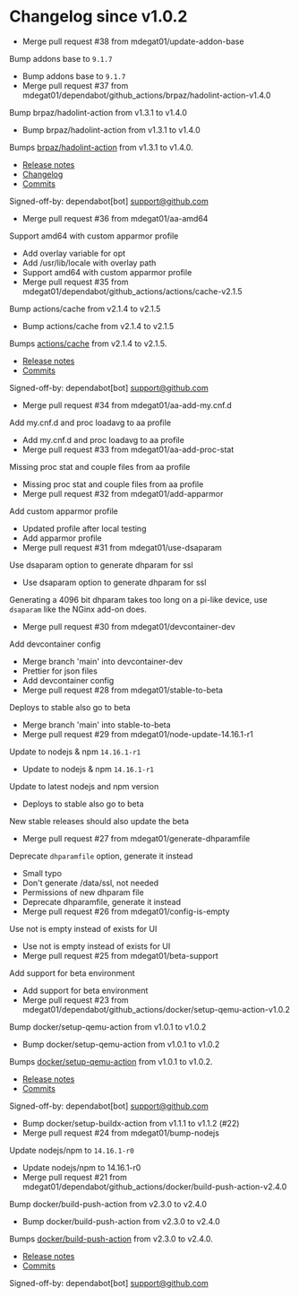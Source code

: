 # Changelog since v1.0.2
- Merge pull request #38 from mdegat01/update-addon-base

Bump addons base to `9.1.7` 
- Bump addons base to `9.1.7` 
- Merge pull request #37 from mdegat01/dependabot/github_actions/brpaz/hadolint-action-v1.4.0

Bump brpaz/hadolint-action from v1.3.1 to v1.4.0 
- Bump brpaz/hadolint-action from v1.3.1 to v1.4.0

Bumps [brpaz/hadolint-action](https://github.com/brpaz/hadolint-action) from v1.3.1 to v1.4.0.
- [Release notes](https://github.com/brpaz/hadolint-action/releases)
- [Changelog](https://github.com/hadolint/hadolint-action/blob/master/.releaserc)
- [Commits](https://github.com/brpaz/hadolint-action/compare/v1.3.1...473e36ba306c199243ffe4f1e652a8b60a8fa296)

Signed-off-by: dependabot[bot] <support@github.com> 
- Merge pull request #36 from mdegat01/aa-amd64

Support amd64 with custom apparmor profile 
- Add overlay variable for opt 
- Add /usr/lib/locale with overlay path 
- Support amd64 with custom apparmor profile 
- Merge pull request #35 from mdegat01/dependabot/github_actions/actions/cache-v2.1.5

Bump actions/cache from v2.1.4 to v2.1.5 
- Bump actions/cache from v2.1.4 to v2.1.5

Bumps [actions/cache](https://github.com/actions/cache) from v2.1.4 to v2.1.5.
- [Release notes](https://github.com/actions/cache/releases)
- [Commits](https://github.com/actions/cache/compare/v2.1.4...1a9e2138d905efd099035b49d8b7a3888c653ca8)

Signed-off-by: dependabot[bot] <support@github.com> 
- Merge pull request #34 from mdegat01/aa-add-my.cnf.d

Add my.cnf.d and proc loadavg to aa profile 
- Add my.cnf.d and proc loadavg to aa profile 
- Merge pull request #33 from mdegat01/aa-add-proc-stat

Missing proc stat and couple files from aa profile 
- Missing proc stat and couple files from aa profile 
- Merge pull request #32 from mdegat01/add-apparmor

Add custom apparmor profile 
- Updated profile after local testing 
- Add apparmor profile 
- Merge pull request #31 from mdegat01/use-dsaparam

Use dsaparam option to generate dhparam for ssl 
- Use dsaparam option to generate dhparam for ssl

Generating a 4096 bit dhparam takes too long on a pi-like device, use `dsaparam` like the NGinx add-on does. 
- Merge pull request #30 from mdegat01/devcontainer-dev

Add devcontainer config 
- Merge branch 'main' into devcontainer-dev 
- Prettier for json files 
- Add devcontainer config 
- Merge pull request #28 from mdegat01/stable-to-beta

Deploys to stable also go to beta 
- Merge branch 'main' into stable-to-beta 
- Merge pull request #29 from mdegat01/node-update-14.16.1-r1

Update to nodejs & npm `14.16.1-r1` 
- Update to nodejs & npm `14.16.1-r1`

Update to latest nodejs and npm version 
- Deploys to stable also go to beta

New stable releases should also update the beta 
- Merge pull request #27 from mdegat01/generate-dhparamfile

Deprecate `dhparamfile` option, generate it instead 
- Small typo 
- Don't generate /data/ssl, not needed 
- Permissions of new dhparam file 
- Deprecate dhparamfile, generate it instead 
- Merge pull request #26 from mdegat01/config-is-empty

Use not is empty instead of exists for UI 
- Use not is empty instead of exists for UI 
- Merge pull request #25 from mdegat01/beta-support

Add support for beta environment 
- Add support for beta environment 
- Merge pull request #23 from mdegat01/dependabot/github_actions/docker/setup-qemu-action-v1.0.2

Bump docker/setup-qemu-action from v1.0.1 to v1.0.2 
- Bump docker/setup-qemu-action from v1.0.1 to v1.0.2

Bumps [docker/setup-qemu-action](https://github.com/docker/setup-qemu-action) from v1.0.1 to v1.0.2.
- [Release notes](https://github.com/docker/setup-qemu-action/releases)
- [Commits](https://github.com/docker/setup-qemu-action/compare/v1.0.1...25f0500ff22e406f7191a2a8ba8cda16901ca018)

Signed-off-by: dependabot[bot] <support@github.com> 
- Bump docker/setup-buildx-action from v1.1.1 to v1.1.2 (#22) 
- Merge pull request #24 from mdegat01/bump-nodejs

Update nodejs/npm to `14.16.1-r0` 
- Update nodejs/npm to 14.16.1-r0 
- Merge pull request #21 from mdegat01/dependabot/github_actions/docker/build-push-action-v2.4.0

Bump docker/build-push-action from v2.3.0 to v2.4.0 
- Bump docker/build-push-action from v2.3.0 to v2.4.0

Bumps [docker/build-push-action](https://github.com/docker/build-push-action) from v2.3.0 to v2.4.0.
- [Release notes](https://github.com/docker/build-push-action/releases)
- [Commits](https://github.com/docker/build-push-action/compare/v2.3.0...e1b7f96249f2e4c8e4ac1519b9608c0d48944a1f)

Signed-off-by: dependabot[bot] <support@github.com> 
